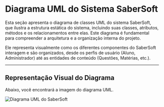 # Diagrama UML do Sistema SaberSoft

Esta seção apresenta o diagrama de classes UML do sistema SaberSoft, que ilustra a estrutura estática do sistema, incluindo suas classes, atributos, métodos e os relacionamentos entre elas. Este diagrama é fundamental para compreender a arquitetura e a organização interna do projeto.

Ele representa visualmente como os diferentes componentes do SaberSoft interagem e são organizados, desde os perfis de usuário (Aluno, Administrador) até as entidades de conteúdo (Questões, Matérias, etc.).

---

## Representação Visual do Diagrama

Abaixo, você encontrará a imagem do diagrama UML.

![Diagrama UML do SaberSoft](diagramaUmlTPPE.png)